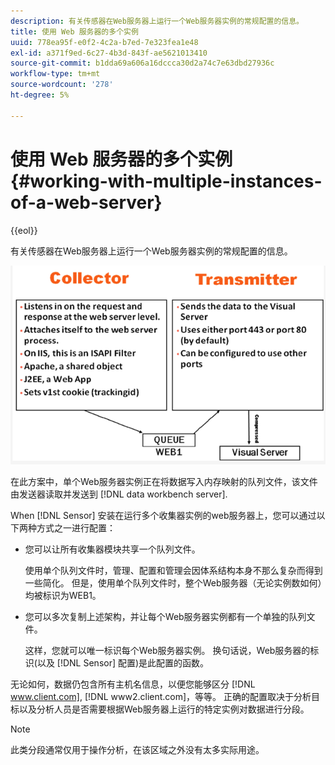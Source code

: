 ```yaml
---
description: 有关传感器在Web服务器上运行一个Web服务器实例的常规配置的信息。
title: 使用 Web 服务器的多个实例
uuid: 778ea95f-e0f2-4c2a-b7ed-7e323fea1e48
exl-id: a371f9ed-6c27-4b3d-843f-ae5621013410
source-git-commit: b1dda69a606a16dccca30d2a74c7e63dbd27936c
workflow-type: tm+mt
source-wordcount: '278'
ht-degree: 5%

---
```


# 使用 Web 服务器的多个实例{#working-with-multiple-instances-of-a-web-server}

{{eol}}

有关传感器在Web服务器上运行一个Web服务器实例的常规配置的信息。

![](assets/web_inst.png)

在此方案中，单个Web服务器实例正在将数据写入内存映射的队列文件，该文件由发送器读取并发送到 [!DNL data workbench server].

When [!DNL Sensor] 安装在运行多个收集器实例的web服务器上，您可以通过以下两种方式之一进行配置：

* 您可以让所有收集器模块共享一个队列文件。

   使用单个队列文件时，管理、配置和管理会因体系结构本身不那么复杂而得到一些简化。 但是，使用单个队列文件时，整个Web服务器（无论实例数如何）均被标识为WEB1。

* 您可以多次复制上述架构，并让每个Web服务器实例都有一个单独的队列文件。

   这样，您就可以唯一标识每个Web服务器实例。 换句话说，Web服务器的标识(以及 [!DNL Sensor] 配置)是此配置的函数。

无论如何，数据仍包含所有主机名信息，以便您能够区分 [!DNL www.client.com], [!DNL www2.client.com]，等等。 正确的配置取决于分析目标以及分析人员是否需要根据Web服务器上运行的特定实例对数据进行分段。

>[!NOTE]
>
>此类分段通常仅用于操作分析，在该区域之外没有太多实际用途。
